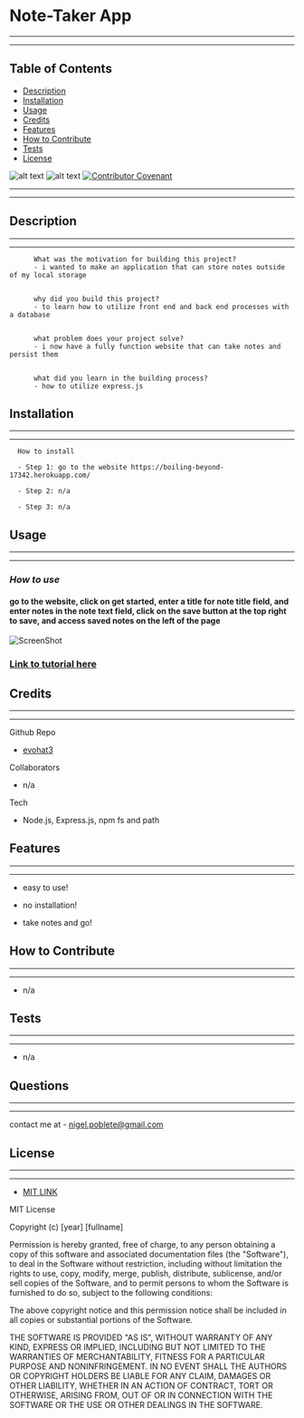  
# Note-Taker App
---
---
## Table of Contents 
      
  * [Description](#description)
  * [Installation](#installation)
  * [Usage](#usage)
  * [Credits](#credits)
  * [Features](#features)
  * [How to Contribute](#how-to-contribute)
  * [Tests](#tests)
  * [License](#license)
      
    

  ![alt text](https://img.shields.io/badge/Badge-MIT%20LICENSE-brightgreen)   ![alt text](https://img.shields.io/github/last-commit/evohat3/readme-maker/main)   [![Contributor Covenant](https://img.shields.io/badge/Contributor%20Covenant-2.1-4baaaa.svg)](code_of_conduct.md)



---
---
## Description
---
---
      
          What was the motivation for building this project?
          - i wanted to make an application that can store notes outside of my local storage
      
      
          why did you build this project?
          - to learn how to utilize front end and back end processes with a database
      
      
          what problem does your project solve?
          - i now have a fully function website that can take notes and persist them
      
      
          what did you learn in the building process?
          - how to utilize express.js 
      

      
## Installation
  ---
  ---      
  
      How to install
  
      - Step 1: go to the website https://boiling-beyond-17342.herokuapp.com/
      
      - Step 2: n/a
      
      - Step 3: n/a
      
      

## Usage
---
---      
### *How to use*
#### go to the website, click on get started, enter a title for note title field, and enter notes in the note text field, click on the save button at the top right to save, and access  saved notes on the left of the page
      
![ScreenShot](https://i.imgur.com/BX1jMZi.jpg)

### [Link to tutorial here](n/a) 



## Credits
---
---     
Github Repo
* [evohat3](https://github.com/evohat3)

Collaborators
* n/a
      
Tech
* Node.js, Express.js, npm fs and path

## Features
---
---
 * easy to use!
  
 * no installation!
  
 * take notes and go!

## How to Contribute
---
---     
 *  n/a     

## Tests
---
---
* n/a

##  Questions
---
---

contact me at - nigel.poblete@gmail.com
   
  
## License 
---
---    

  *  [MIT LINK](https://choosealicense.com/licenses/mit/)

    
MIT License

Copyright (c) [year] [fullname]

Permission is hereby granted, free of charge, to any person obtaining a copy
of this software and associated documentation files (the "Software"), to deal
in the Software without restriction, including without limitation the rights
to use, copy, modify, merge, publish, distribute, sublicense, and/or sell
copies of the Software, and to permit persons to whom the Software is
furnished to do so, subject to the following conditions:

The above copyright notice and this permission notice shall be included in all
copies or substantial portions of the Software.

THE SOFTWARE IS PROVIDED "AS IS", WITHOUT WARRANTY OF ANY KIND, EXPRESS OR
IMPLIED, INCLUDING BUT NOT LIMITED TO THE WARRANTIES OF MERCHANTABILITY,
FITNESS FOR A PARTICULAR PURPOSE AND NONINFRINGEMENT. IN NO EVENT SHALL THE
AUTHORS OR COPYRIGHT HOLDERS BE LIABLE FOR ANY CLAIM, DAMAGES OR OTHER
LIABILITY, WHETHER IN AN ACTION OF CONTRACT, TORT OR OTHERWISE, ARISING FROM,
OUT OF OR IN CONNECTION WITH THE SOFTWARE OR THE USE OR OTHER DEALINGS IN THE
SOFTWARE.


